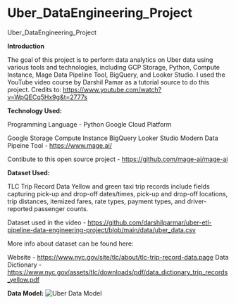 # Uber_DataEngineering_Project
Uber_DataEngineering_Project

**Introduction**

The goal of this project is to perform data analytics on Uber data using various tools and technologies, including GCP Storage, Python, Compute Instance, Mage Data Pipeline Tool, BigQuery, and Looker Studio. I used the YouTube video course by Darshil Pamar as a tutorial source to do this project.
Credits to: https://www.youtube.com/watch?v=WpQECq5Hx9g&t=2777s

**Technology Used:**

Programming Language - Python
Google Cloud Platform

Google Storage
Compute Instance
BigQuery
Looker Studio
Modern Data Pipeine Tool - https://www.mage.ai/

Contibute to this open source project - https://github.com/mage-ai/mage-ai



**Dataset Used:**

TLC Trip Record Data Yellow and green taxi trip records include fields capturing pick-up and drop-off dates/times, pick-up and drop-off locations, trip distances, itemized fares, rate types, payment types, and driver-reported passenger counts.

Dataset used in the video - https://github.com/darshilparmar/uber-etl-pipeline-data-engineering-project/blob/main/data/uber_data.csv

More info about dataset can be found here:

Website - https://www.nyc.gov/site/tlc/about/tlc-trip-record-data.page
Data Dictionary - https://www.nyc.gov/assets/tlc/downloads/pdf/data_dictionary_trip_records_yellow.pdf


**Data Model:**
![Uber Data Model](https://github.com/iRameshAV/Uber_DataEngineering_Project/assets/36773298/1dd3a3ad-3268-4a29-b857-01dc5ea830be)


